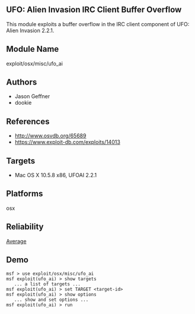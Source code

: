 ## UFO: Alien Invasion IRC Client Buffer Overflow

This module exploits a buffer overflow in the IRC client 
component of UFO: Alien Invasion 2.2.1.


## Module Name
exploit/osx/misc/ufo_ai

## Authors
* Jason Geffner
* dookie


## References
* http://www.osvdb.org/65689
* https://www.exploit-db.com/exploits/14013



## Targets
* Mac OS X 10.5.8 x86, UFOAI 2.2.1


## Platforms
osx

## Reliability
[Average](https://github.com/rapid7/metasploit-framework/wiki/Exploit-Ranking)

## Demo

```
msf > use exploit/osx/misc/ufo_ai
msf exploit(ufo_ai) > show targets
   ... a list of targets ...
msf exploit(ufo_ai) > set TARGET <target-id>
msf exploit(ufo_ai) > show options
   ... show and set options ...
msf exploit(ufo_ai) > run
```
    
    